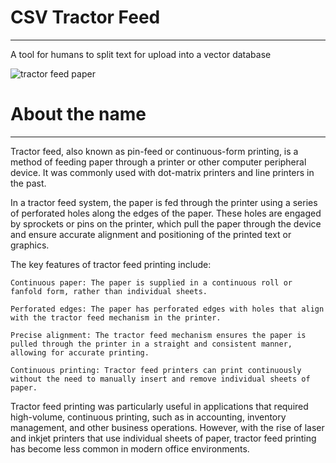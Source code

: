 # CSV Tractor Feed
---
A tool for humans to split text for upload into a vector database 

![tractor feed paper](https://github.com/integral-business-intelligence/langflow-custom-components/text/splitting/Altair_Basic_Sign.jpg)

# About the name
---
Tractor feed, also known as pin-feed or continuous-form printing, is a method of feeding paper through a printer or other computer peripheral device. It was commonly used with dot-matrix printers and line printers in the past.

In a tractor feed system, the paper is fed through the printer using a series of perforated holes along the edges of the paper. These holes are engaged by sprockets or pins on the printer, which pull the paper through the device and ensure accurate alignment and positioning of the printed text or graphics.

The key features of tractor feed printing include:

    Continuous paper: The paper is supplied in a continuous roll or fanfold form, rather than individual sheets.

    Perforated edges: The paper has perforated edges with holes that align with the tractor feed mechanism in the printer.

    Precise alignment: The tractor feed mechanism ensures the paper is pulled through the printer in a straight and consistent manner, allowing for accurate printing.

    Continuous printing: Tractor feed printers can print continuously without the need to manually insert and remove individual sheets of paper.

Tractor feed printing was particularly useful in applications that required high-volume, continuous printing, such as in accounting, inventory management, and other business operations. However, with the rise of laser and inkjet printers that use individual sheets of paper, tractor feed printing has become less common in modern office environments.
